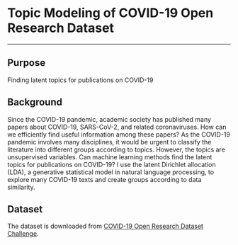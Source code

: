 # Topic Modeling of COVID-19 Open Research Dataset

***

## Purpose
Finding latent topics for publications on COVID-19 

## Background
Since the COVID-19 pandemic, academic society has published many papers about COVID-19, SARS-CoV-2, and related coronaviruses. 
How can we efficiently find useful information among these papers? 
As the COVID-19 pandemic involves many disciplines, it would be urgent to classify the literature into different groups according to topics. However, the topics are unsupervised variables. 
Can machine learning methods find the latent topics for publications on COVID-19?
I use the latent Dirichlet allocation (LDA), a generative statistical model in natural language processing, to explore many COVID-19 texts and create groups according to data similarity.

## Dataset 
The dataset is downloaded from [COVID-19 Open Research Dataset Challenge](https://www.kaggle.com/allen-institute-for-ai/CORD-19-research-challenge).





 



